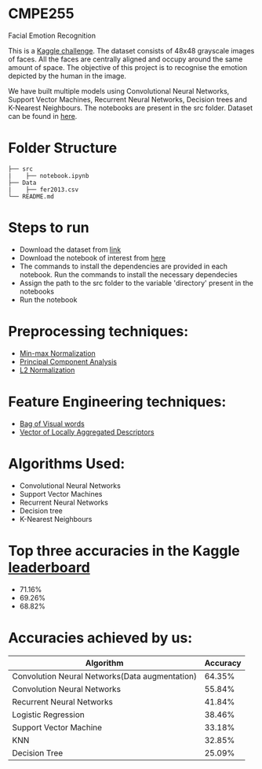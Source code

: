 # CMPE255
Facial Emotion Recognition

This is a [Kaggle challenge](https://www.kaggle.com/c/challenges-in-representation-learning-facial-expression-recognition-challenge/data). The dataset consists of 48x48 grayscale images of faces. All the faces are centrally aligned and occupy around the same amount of space. The objective of this project is to recognise the emotion depicted by the human in the image.

We have built multiple models using Convolutional Neural Networks, Support Vector Machines, Recurrent Neural Networks, Decision trees and K-Nearest Neighbours. The notebooks are present in the src folder.
Dataset can be found in [here](https://www.kaggle.com/c/challenges-in-representation-learning-facial-expression-recognition-challenge/data). 

# Folder Structure
    ├── src
    |    ├── notebook.ipynb
    ├── Data
    |    ├── fer2013.csv
    └── README.md

# Steps to run
* Download the dataset from [link](https://www.kaggle.com/c/challenges-in-representation-learning-facial-expression-recognition-challenge/data)
* Download the notebook of interest from [here](https://github.com/Faraaz1994/CMPE255/tree/master/src)
* The commands to install the dependencies are provided in each notebook. Run the commands to install the necessary dependecies
* Assign the path to the src folder to the variable 'directory' present in the notebooks
* Run the notebook

# Preprocessing techniques:
* [Min-max Normalization](https://github.com/Faraaz1994/CMPE255/blob/master/src/CNN/CMPE255_Normalization.ipynb)
* [Principal Component Analysis](https://github.com/Faraaz1994/CMPE255/blob/master/src/SVM/CMPE255_SVM_100_PCA.ipynb)
* [L2 Normalization](https://github.com/Faraaz1994/CMPE255/blob/master/src/KNN/CMPE255_KNN.ipynb)

# Feature Engineering techniques:
* [Bag of Visual words](https://github.com/Faraaz1994/CMPE255/blob/master/src/SVM/CMPE255_SVM_100.ipynb)
* [Vector of Locally Aggregated Descriptors](https://github.com/Faraaz1994/CMPE255/blob/master/src/KNN/CMPE255_KNN.ipynb)

# Algorithms Used:
* Convolutional Neural Networks
* Support Vector Machines
* Recurrent Neural Networks
* Decision tree
* K-Nearest Neighbours

# Top three accuracies in the Kaggle [leaderboard](https://www.kaggle.com/c/challenges-in-representation-learning-facial-expression-recognition-challenge/leaderboard)
* 71.16%
* 69.26%
* 68.82%

# Accuracies achieved by us:
| Algorithm                                       | Accuracy |
|-------------------------------------------------|----------|
| Convolution Neural Networks(Data augmentation)  | 64.35%   |
| Convolution Neural Networks                     | 55.84%   |
| Recurrent Neural Networks                       | 41.84%   |
| Logistic Regression                             | 38.46%   |
| Support Vector Machine                          | 33.18%   |
| KNN                                             | 32.85%   |
| Decision Tree                                   | 25.09%   |


